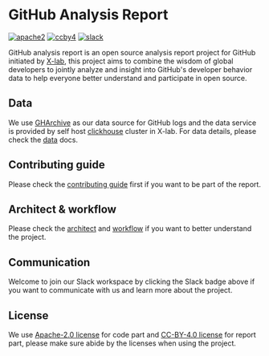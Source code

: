 # GitHub Analysis Report

[![apache2](https://img.shields.io/badge/license-Apache%202-blue)](LICENSE) [![ccby4](https://img.shields.io/badge/license-CC%20BY%204.0-blue)](LICENSE-CC-BY) [![slack](https://img.shields.io/badge/slack-join%20chat-green)](https://join.slack.com/t/x-github-analysis/shared_invite/zt-iewbg238-NaAkeRfFQfsEc~FGLVXzsA)

GitHub analysis report is an open source analysis report project for GitHub initiated by [X-lab](https://x-lab.info), this project aims to combine the wisdom of global developers to jointly analyze and insight into GitHub's developer behavior data to help everyone better understand and participate in open source.

## Data

We use [GHArchive](https://www.gharchive.org/) as our data source for GitHub logs and the data service is provided by self host [clickhouse](https://clickhouse.tech/) cluster in X-lab. For data details, please check the [data](https://github.com/X-lab2017/github-analysis-report/blob/master/docs/DATA.md) docs.

## Contributing guide

Please check the [contributing guide](https://www.x-lab.info/github-analysis-report/#/CONTRIBUTING) first if you want to be part of the report.

## Architect & workflow

Please check the [architect](https://www.x-lab.info/github-analysis-report/#/architecture) and [workflow](https://www.x-lab.info/github-analysis-report/#/workflow) if you want to better understand the project.

## Communication

Welcome to join our Slack workspace by clicking the Slack badge above if you want to communicate with us and learn more about the project.

## License

We use [Apache-2.0 license](LICENSE) for code part and [CC-BY-4.0 license](LICENSE-CC-BY) for report part, please make sure abide by the licenses when using the project.
